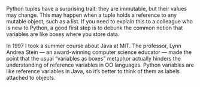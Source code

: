 Python tuples have a surprising trait: they are immutable, but their values may change. This may happen when a tuple holds a reference to any mutable object, such as a list. If you need to explain this to a colleague who is new to Python, a good first step is to debunk the common notion that variables are like boxes where you store data.

In 1997 I took a summer course about Java at MIT. The professor, Lynn Andrea Stein — an award-winning computer science educator — made the point that the usual “variables as boxes” metaphor actually hinders the understanding of reference variables in OO languages. Python variables are like reference variables in Java, so it’s better to think of them as labels attached to objects.